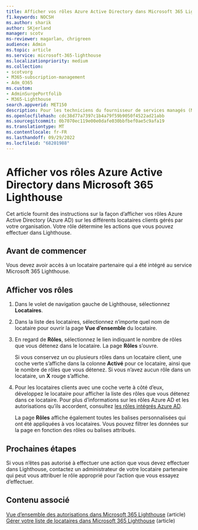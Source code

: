 ```yaml
---
title: Afficher vos rôles Azure Active Directory dans Microsoft 365 Lighthouse
f1.keywords: NOCSH
ms.author: sharik
author: SKjerland
manager: scotv
ms-reviewer: magarlan, chrigreen
audience: Admin
ms.topic: article
ms.service: microsoft-365-lighthouse
ms.localizationpriority: medium
ms.collection:
- scotvorg
- M365-subscription-management
- Adm_O365
ms.custom:
- AdminSurgePortfolib
- M365-Lighthouse
search.appverid: MET150
description: Pour les techniciens du fournisseur de services managés (MSP) qui utilisent Microsoft 365 Lighthouse, découvrez comment afficher vos rôles Azure Active Directory (Azure AD) sur les différents locataires clients gérés par votre organisation.
ms.openlocfilehash: cdc38d77a7397c1b4a79f59b9050f4522ad21abb
ms.sourcegitcommit: 0b7070ec119e00e0dafe030bbfbef0ae5c9afa19
ms.translationtype: MT
ms.contentlocale: fr-FR
ms.lasthandoff: 09/29/2022
ms.locfileid: "68201988"
---
```

# <a name="view-your-azure-active-directory-roles-in-microsoft-365-lighthouse"></a>Afficher vos rôles Azure Active Directory dans Microsoft 365 Lighthouse

Cet article fournit des instructions sur la façon d’afficher vos rôles Azure Active Directory (Azure AD) sur les différents locataires clients gérés par votre organisation. Votre rôle détermine les actions que vous pouvez effectuer dans Lighthouse.

## <a name="before-you-begin"></a>Avant de commencer

Vous devez avoir accès à un locataire partenaire qui a été intégré au service Microsoft 365 Lighthouse.

## <a name="view-your-roles"></a>Afficher vos rôles

1. Dans le volet de navigation gauche de Lighthouse, sélectionnez **Locataires**.

2. Dans la liste des locataires, sélectionnez n’importe quel nom de locataire pour ouvrir la page **Vue d’ensemble** du locataire.

3. En regard de **Rôles**, sélectionnez le lien indiquant le nombre de rôles que vous détenez dans le locataire. La page **Rôles** s’ouvre.

    Si vous conservez un ou plusieurs rôles dans un locataire client, une coche verte s’affiche dans la colonne **Activé** pour ce locataire, ainsi que le nombre de rôles que vous détenez. Si vous n’avez aucun rôle dans un locataire, un **X** rouge s’affiche.
 
4. Pour les locataires clients avec une coche verte à côté d’eux, développez le locataire pour afficher la liste des rôles que vous détenez dans ce locataire. Pour plus d’informations sur les rôles Azure AD et les autorisations qu’ils accordent, consultez [les rôles intégrés Azure AD](/azure/active-directory/roles/permissions-reference).

    La page **Rôles** affiche également toutes les balises personnalisées qui ont été appliquées à vos locataires. Vous pouvez filtrer les données sur la page en fonction des rôles ou balises attribués.

## <a name="next-steps"></a>Prochaines étapes

Si vous n’êtes pas autorisé à effectuer une action que vous devez effectuer dans Lighthouse, contactez un administrateur de votre locataire partenaire qui peut vous attribuer le rôle approprié pour l’action que vous essayez d’effectuer.

## <a name="related-content"></a>Contenu associé

[Vue d’ensemble des autorisations dans Microsoft 365 Lighthouse](m365-lighthouse-overview-of-permissions.md) (article)\
[Gérer votre liste de locataires dans Microsoft 365 Lighthouse](m365-lighthouse-manage-tenant-list.md) (article)
